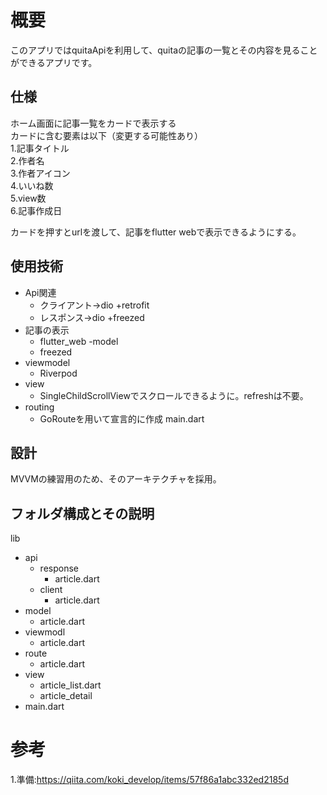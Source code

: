 # 概要

このアプリではquitaApiを利用して、quitaの記事の一覧とその内容を見ることができるアプリです。



## 仕様

ホーム画面に記事一覧をカードで表示する  
カードに含む要素は以下（変更する可能性あり）  
1.記事タイトル  
2.作者名  
3.作者アイコン   
4.いいね数  
5.view数  
6.記事作成日  

カードを押すとurlを渡して、記事をflutter webで表示できるようにする。   


## 使用技術

- Api関連
  - クライアント→dio +retrofit
  - レスポンス→dio +freezed
- 記事の表示
  - flutter_web
-model
  - freezed
- viewmodel
  - Riverpod
- view
  - SingleChildScrollViewでスクロールできるように。refreshは不要。
- routing
  - GoRouteを用いて宣言的に作成
 main.dart 

## 設計

MVVMの練習用のため、そのアーキテクチャを採用。


## フォルダ構成とその説明

lib
  - api
    - response
      - article.dart
    - client
      - article.dart
  - model
    - article.dart
  - viewmodl
    - article.dart
  - route
    - article.dart
  - view
    - article_list.dart
    - article_detail
  - main.dart 

# 参考
1.準備:https://qiita.com/koki_develop/items/57f86a1abc332ed2185d




